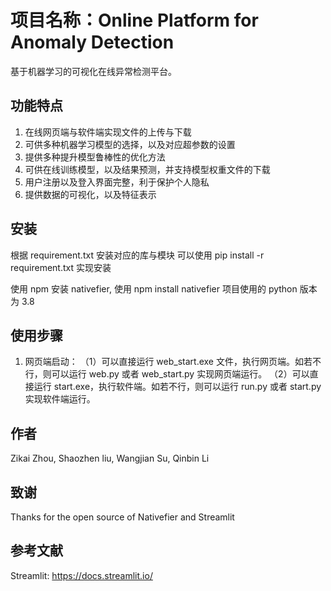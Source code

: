 # 项目名称：Online Platform for Anomaly Detection
基于机器学习的可视化在线异常检测平台。

## 功能特点
1. 在线网页端与软件端实现文件的上传与下载
2. 可供多种机器学习模型的选择，以及对应超参数的设置
3. 提供多种提升模型鲁棒性的优化方法
4. 可供在线训练模型，以及结果预测，并支持模型权重文件的下载
5. 用户注册以及登入界面完整，利于保护个人隐私
6. 提供数据的可视化，以及特征表示

## 安装
根据 requirement.txt 安装对应的库与模块
可以使用 pip install -r requirement.txt 实现安装

使用 npm 安装 nativefier, 使用 npm install nativefier
项目使用的 python 版本为 3.8

## 使用步骤
1. 网页端启动：
    （1）可以直接运行 web_start.exe 文件，执行网页端。如若不行，则可以运行 web.py 或者 web_start.py 实现网页端运行。
    （2）可以直接运行 start.exe，执行软件端。如若不行，则可以运行 run.py 或者 start.py 实现软件端运行。


## 作者
Zikai Zhou, Shaozhen liu, Wangjian Su, Qinbin Li

## 致谢
Thanks for the open source of Nativefier and Streamlit

## 参考文献
Streamlit: https://docs.streamlit.io/